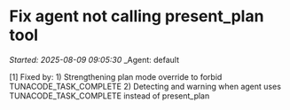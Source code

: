 # Fix agent not calling present_plan tool
_Started: 2025-08-09 09:05:30_
_Agent: default

[1] Fixed by: 1) Strengthening plan mode override to forbid TUNACODE_TASK_COMPLETE 2) Detecting and warning when agent uses TUNACODE_TASK_COMPLETE instead of present_plan

